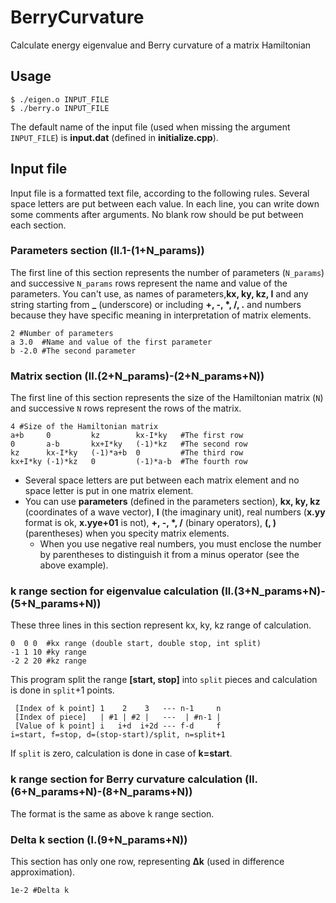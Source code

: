 # BerryCurvature
Calculate energy eigenvalue and Berry curvature of a matrix Hamiltonian

## Usage
```
$ ./eigen.o INPUT_FILE
$ ./berry.o INPUT_FILE
```
The default name of the input file (used when missing the argument ```INPUT_FILE```) is **input.dat** (defined in **initialize.cpp**).

## Input file
Input file is a formatted text file, according to the following rules.
Several space letters are put between each value.
In each line, you can write down some comments after arguments.
No blank row should be put between each section.

### Parameters section (ll.1-(1+N_params))
The first line of this section represents the number of parameters (```N_params```) and successive ```N_params``` rows represent the name and value of the parameters.
You can't use, as names of parameters,**kx, ky, kz, I** and any string starting from **\_** (underscore) or including **+, -, \*, /, .** and numbers because they have specific meaning in interpretation of matrix elements.
```
2 #Number of parameters
a 3.0  #Name and value of the first parameter
b -2.0 #The second parameter
```

### Matrix section (ll.(2+N_params)-(2+N_params+N))
The first line of this section represents the size of the Hamiltonian matrix (```N```) and successive ```N``` rows represent the rows of the matrix.
```
4 #Size of the Hamiltonian matrix
a+b     0         kz        kx-I*ky   #The first row
0       a-b       kx+I*ky   (-1)*kz   #The second row
kz      kx-I*ky   (-1)*a+b  0         #The third row
kx+I*ky (-1)*kz   0         (-1)*a-b  #The fourth row
```
- Several space letters are put between each matrix element and no space letter is put in one matrix element.
- You can use **parameters** (defined in the parameters section), **kx, ky, kz** (coordinates of a wave vector), **I** (the imaginary unit), real numbers (**x.yy** format is ok, **x.yye+01** is not), **+, -, \*, /** (binary operators), **(, )** (parentheses) when you specity matrix elements.
  - When you use negative real numbers, you must enclose the number by parentheses to distinguish it from a minus operator (see the above example).
  
### k range section for eigenvalue calculation (ll.(3+N_params+N)-(5+N_params+N))
These three lines in this section represent kx, ky, kz range of calculation.
```
0  0 0  #kx range (double start, double stop, int split)
-1 1 10 #ky range
-2 2 20 #kz range
```
This program split the range **[start, stop]** into ```split``` pieces and calculation is done in ```split```+1 points.
```
 [Index of k point] 1    2    3   --- n-1     n 
 [Index of piece]   | #1 | #2 |   ---  | #n-1 | 
 [Value of k point] i   i+d  i+2d --- f-d     f 
i=start, f=stop, d=(stop-start)/split, n=split+1
```
If ```split``` is zero, calculation is done in case of **k=start**.

### k range section for Berry curvature calculation (ll.(6+N_params+N)-(8+N_params+N))
The format is the same as above k range section.

### Delta k section (l.(9+N_params+N))
This section has only one row, representing **&Delta;k** (used in difference approximation).
```
1e-2 #Delta k
```
